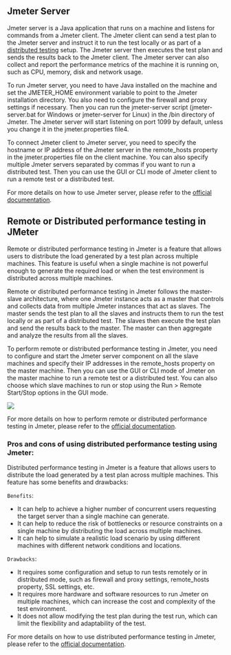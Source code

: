 ## Jmeter Server

Jmeter server is a Java application that runs on a machine and listens for commands from a Jmeter client. 
The Jmeter client can send a test plan to the Jmeter server and instruct it to run the test locally or as part of a [distributed testing](https://jmeter.apache.org/usermanual/remote-test.html) setup. 
The Jmeter server then executes the test plan and sends the results back to the Jmeter client. 
The Jmeter server can also collect and report the performance metrics of the machine it is running on, such as CPU, memory, disk and network usage.

To run Jmeter server, you need to have Java installed on the machine and set the JMETER_HOME environment variable to point to the Jmeter installation directory. 
You also need to configure the firewall and proxy settings if necessary. 
Then you can run the jmeter-server script (jmeter-server.bat for Windows or jmeter-server for Linux) in the /bin directory of Jmeter. 
The Jmeter server will start listening on port 1099 by default, unless you change it in the jmeter.properties file4.

To connect Jmeter client to Jmeter server, you need to specify the hostname or IP address of the Jmeter server in the remote_hosts property in the jmeter.properties file on the client machine. 
You can also specify multiple Jmeter servers separated by commas if you want to run a distributed test. 
Then you can use the GUI or CLI mode of Jmeter client to run a remote test or a distributed test.

For more details on how to use Jmeter server, please refer to the [official documentation](https://jmeter.apache.org/usermanual/get-started.html).

## Remote or Distributed performance testing in JMeter

Remote or distributed performance testing in Jmeter is a feature that allows users to distribute the load generated by a test plan across multiple machines. 
This feature is useful when a single machine is not powerful enough to generate the required load or when the test environment is distributed across multiple machines.

Remote or distributed performance testing in Jmeter follows the master-slave architecture, where one Jmeter instance acts as a master that controls and collects data from multiple Jmeter instances that act as slaves. 
The master sends the test plan to all the slaves and instructs them to run the test locally or as part of a distributed test. 
The slaves then execute the test plan and send the results back to the master. The master can then aggregate and analyze the results from all the slaves.

To perform remote or distributed performance testing in Jmeter, you need to configure and start the Jmeter server component on all the slave machines and specify their IP addresses in the remote_hosts property on the master machine. 
Then you can use the GUI or CLI mode of Jmeter on the master machine to run a remote test or a distributed test. 
You can also choose which slave machines to run or stop using the Run > Remote Start/Stop options in the GUI mode.

![](https://www.baeldung.com/wp-content/uploads/2020/11/jmeter_distributed.png)

For more details on how to perform remote or distributed performance testing in Jmeter, please refer to the [official documentation](https://jmeter.apache.org/usermanual/get-started.html).

### Pros and cons of using distributed performance testing using Jmeter:

Distributed performance testing in Jmeter is a feature that allows users to distribute the load generated by a test plan across multiple machines. 
This feature has some benefits and drawbacks:

`Benefits`:
- It can help to achieve a higher number of concurrent users requesting the target server than a single machine can generate.
- It can help to reduce the risk of bottlenecks or resource constraints on a single machine by distributing the load across multiple machines.
- It can help to simulate a realistic load scenario by using different machines with different network conditions and locations.

`Drawbacks`:
- It requires some configuration and setup to run tests remotely or in distributed mode, such as firewall and proxy settings, remote_hosts property, SSL settings, etc.
- It requires more hardware and software resources to run Jmeter on multiple machines, which can increase the cost and complexity of the test environment.
- It does not allow modifying the test plan during the test run, which can limit the flexibility and adaptability of the test.

For more details on how to use distributed performance testing in Jmeter, please refer to the [official documentation](https://jmeter.apache.org/usermanual/get-started.html).
